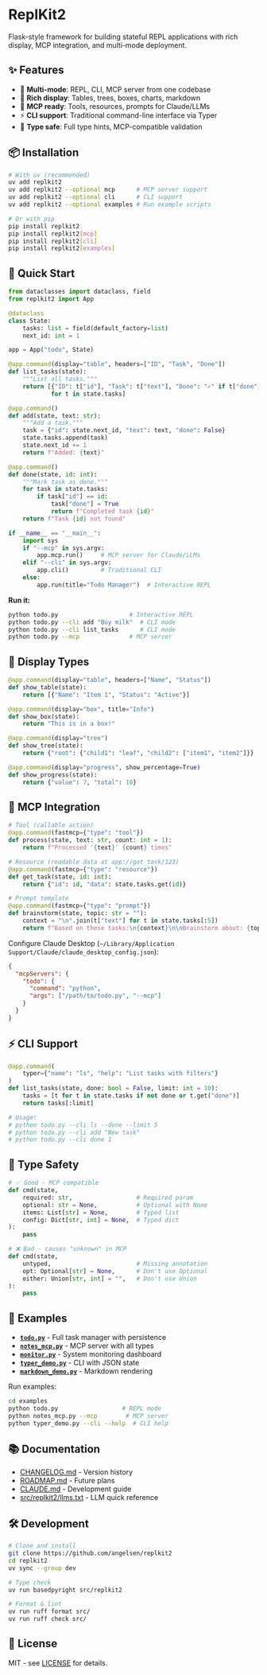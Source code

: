 # ReplKit2

Flask-style framework for building stateful REPL applications with rich display, MCP integration, and multi-mode deployment.

## ✨ Features

- 🚀 **Multi-mode**: REPL, CLI, MCP server from one codebase
- 🎨 **Rich display**: Tables, trees, boxes, charts, markdown
- 🔌 **MCP ready**: Tools, resources, prompts for Claude/LLMs
- ⚡ **CLI support**: Traditional command-line interface via Typer
- 🎯 **Type safe**: Full type hints, MCP-compatible validation

## 📦 Installation

```bash
# With uv (recommended)
uv add replkit2
uv add replkit2 --optional mcp      # MCP server support
uv add replkit2 --optional cli      # CLI support  
uv add replkit2 --optional examples # Run example scripts

# Or with pip
pip install replkit2
pip install replkit2[mcp]
pip install replkit2[cli]
pip install replkit2[examples]
```

## 🚀 Quick Start

```python
from dataclasses import dataclass, field
from replkit2 import App

@dataclass
class State:
    tasks: list = field(default_factory=list)
    next_id: int = 1

app = App("todo", State)

@app.command(display="table", headers=["ID", "Task", "Done"])
def list_tasks(state):
    """List all tasks."""
    return [{"ID": t["id"], "Task": t["text"], "Done": "✓" if t["done"] else ""} 
            for t in state.tasks]

@app.command()
def add(state, text: str):
    """Add a task."""
    task = {"id": state.next_id, "text": text, "done": False}
    state.tasks.append(task)
    state.next_id += 1
    return f"Added: {text}"

@app.command()
def done(state, id: int):
    """Mark task as done."""
    for task in state.tasks:
        if task["id"] == id:
            task["done"] = True
            return f"Completed task {id}"
    return f"Task {id} not found"

if __name__ == "__main__":
    import sys
    if "--mcp" in sys.argv:
        app.mcp.run()     # MCP server for Claude/LLMs
    elif "--cli" in sys.argv:
        app.cli()         # Traditional CLI
    else:
        app.run(title="Todo Manager")  # Interactive REPL
```

**Run it:**
```bash
python todo.py                    # Interactive REPL
python todo.py --cli add "Buy milk"  # CLI mode
python todo.py --cli list_tasks      # CLI mode
python todo.py --mcp              # MCP server
```

## 🎨 Display Types

```python
@app.command(display="table", headers=["Name", "Status"])
def show_table(state):
    return [{"Name": "Item 1", "Status": "Active"}]

@app.command(display="box", title="Info")
def show_box(state):
    return "This is in a box!"

@app.command(display="tree")
def show_tree(state):
    return {"root": {"child1": "leaf", "child2": ["item1", "item2"]}}

@app.command(display="progress", show_percentage=True)
def show_progress(state):
    return {"value": 7, "total": 10}
```

## 🔌 MCP Integration

```python
# Tool (callable action)
@app.command(fastmcp={"type": "tool"})
def process(state, text: str, count: int = 1):
    return f"Processed '{text}' {count} times"

# Resource (readable data at app://get_task/123)
@app.command(fastmcp={"type": "resource"})
def get_task(state, id: int):
    return {"id": id, "data": state.tasks.get(id)}

# Prompt template
@app.command(fastmcp={"type": "prompt"})
def brainstorm(state, topic: str = ""):
    context = "\n".join(t["text"] for t in state.tasks[:5])
    return f"Based on these tasks:\n{context}\n\nBrainstorm about: {topic}"
```

Configure Claude Desktop (`~/Library/Application Support/Claude/claude_desktop_config.json`):
```json
{
  "mcpServers": {
    "todo": {
      "command": "python",
      "args": ["/path/to/todo.py", "--mcp"]
    }
  }
}
```

## ⚡ CLI Support

```python
@app.command(
    typer={"name": "ls", "help": "List tasks with filters"}
)
def list_tasks(state, done: bool = False, limit: int = 10):
    tasks = [t for t in state.tasks if not done or t.get("done")]
    return tasks[:limit]

# Usage:
# python todo.py --cli ls --done --limit 5
# python todo.py --cli add "New task"
# python todo.py --cli done 1
```

## 🎯 Type Safety

```python
# ✅ Good - MCP compatible
def cmd(state, 
    required: str,                  # Required param
    optional: str = None,           # Optional with None
    items: List[str] = None,        # Typed list
    config: Dict[str, int] = None,  # Typed dict
):
    pass

# ❌ Bad - causes "unknown" in MCP
def cmd(state,
    untyped,                        # Missing annotation
    opt: Optional[str] = None,      # Don't use Optional
    either: Union[str, int] = "",   # Don't use Union
):
    pass
```

## 📁 Examples

- **[`todo.py`](examples/todo.py)** - Full task manager with persistence
- **[`notes_mcp.py`](examples/notes_mcp.py)** - MCP server with all types
- **[`monitor.py`](examples/monitor.py)** - System monitoring dashboard
- **[`typer_demo.py`](examples/typer_demo.py)** - CLI with JSON state
- **[`markdown_demo.py`](examples/markdown_demo.py)** - Markdown rendering

Run examples:
```bash
cd examples
python todo.py                  # REPL mode
python notes_mcp.py --mcp        # MCP server
python typer_demo.py --cli --help  # CLI help
```

## 📚 Documentation

- [CHANGELOG.md](CHANGELOG.md) - Version history
- [ROADMAP.md](ROADMAP.md) - Future plans  
- [CLAUDE.md](CLAUDE.md) - Development guide
- [src/replkit2/llms.txt](src/replkit2/llms.txt) - LLM quick reference

## 🛠️ Development

```bash
# Clone and install
git clone https://github.com/angelsen/replkit2
cd replkit2
uv sync --group dev

# Type check
uv run basedpyright src/replkit2

# Format & lint
uv run ruff format src/
uv run ruff check src/
```

## 📄 License

MIT - see [LICENSE](LICENSE) for details.